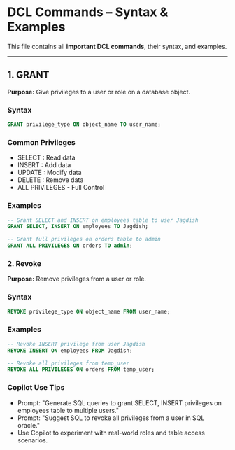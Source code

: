 # DCL Commands – Syntax & Examples

This file contains all **important DCL commands**, their syntax, and examples.

---

## 1. GRANT
**Purpose:** Give privileges to a user or role on a database object.

### Syntax
```sql
GRANT privilege_type ON object_name TO user_name;

```

### Common Privileges
- SELECT : Read data
- INSERT : Add data
- UPDATE : Modify data
- DELETE : Remove data
- ALL PRIVILEGES - Full Control

### Examples

```sql
-- Grant SELECT and INSERT on employees table to user Jagdish
GRANT SELECT, INSERT ON employees TO Jagdish;

-- Grant full privileges on orders table to admin
GRANT ALL PRIVILEGES ON orders TO admin;
```

### 2. Revoke

**Purpose:** Remove privileges from a user or role.

### Syntax
```sql
REVOKE privilege_type ON object_name FROM user_name;
```

### Examples

```sql
-- Revoke INSERT privilege from user Jagdish
REVOKE INSERT ON employees FROM Jagdish;

-- Revoke all privileges from temp_user
REVOKE ALL PRIVILEGES ON orders FROM temp_user;
```

### Copilot Use Tips
- Prompt: "Generate SQL queries to grant SELECT, INSERT privileges on employees table to multiple users."
- Prompt: "Suggest SQL to revoke all privileges from a user in SQL oracle."
- Use Copilot to experiment with real-world roles and table access scenarios.